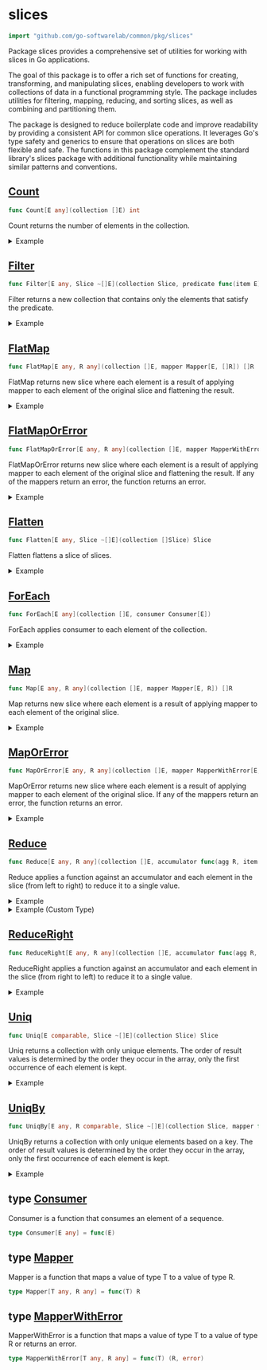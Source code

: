 # slices

```go
import "github.com/go-softwarelab/common/pkg/slices"
```

Package slices provides a comprehensive set of utilities for working with slices in Go applications.

The goal of this package is to offer a rich set of functions for creating, transforming, and manipulating slices, enabling developers to work with collections of data in a functional programming style. The package includes utilities for filtering, mapping, reducing, and sorting slices, as well as combining and partitioning them.

The package is designed to reduce boilerplate code and improve readability by providing a consistent API for common slice operations. It leverages Go's type safety and generics to ensure that operations on slices are both flexible and safe. The functions in this package complement the standard library's slices package with additional functionality while maintaining similar patterns and conventions.



<a name="Count"></a>
## [Count](<https://github.com/go-softwarelab/common/blob/main/pkg/slices/consumer.go#L14>)

```go
func Count[E any](collection []E) int
```

Count returns the number of elements in the collection.

<details>
<summary>Example</summary>




```go
package main

import (
	"fmt"

	"github.com/go-softwarelab/common/pkg/slices"
)

func main() {
	collection := []string{"apple", "banana", "cherry"}

	count := slices.Count(collection)
	fmt.Println(count)

	emptyCollection := []int{}
	emptyCount := slices.Count(emptyCollection)
	fmt.Println(emptyCount)

}
```

**Output**

```
3
0
```


</details>

<a name="Filter"></a>
## [Filter](<https://github.com/go-softwarelab/common/blob/main/pkg/slices/filter.go#L4>)

```go
func Filter[E any, Slice ~[]E](collection Slice, predicate func(item E) bool) Slice
```

Filter returns a new collection that contains only the elements that satisfy the predicate.

<details>
<summary>Example</summary>




```go
package main

import (
	"fmt"

	"github.com/go-softwarelab/common/pkg/slices"
)

func main() {
	collection := []int{1, 2, 3, 4, 5}

	even := slices.Filter(collection, func(v int) bool {
		return v%2 == 0
	})
	fmt.Println(even)

}
```

**Output**

```
[2 4]
```


</details>

<a name="FlatMap"></a>
## [FlatMap](<https://github.com/go-softwarelab/common/blob/main/pkg/slices/mapper.go#L37>)

```go
func FlatMap[E any, R any](collection []E, mapper Mapper[E, []R]) []R
```

FlatMap returns new slice where each element is a result of applying mapper to each element of the original slice and flattening the result.

<details>
<summary>Example</summary>




```go
package main

import (
	"fmt"

	"github.com/go-softwarelab/common/pkg/slices"
)

func main() {
	collection := []int{1, 2, 3}

	duplicated := slices.FlatMap(collection, func(v int) []int {
		return []int{v, v}
	})
	fmt.Println(duplicated)

}
```

**Output**

```
[1 1 2 2 3 3]
```


</details>

<a name="FlatMapOrError"></a>
## [FlatMapOrError](<https://github.com/go-softwarelab/common/blob/main/pkg/slices/mapper.go#L49>)

```go
func FlatMapOrError[E any, R any](collection []E, mapper MapperWithError[E, []R]) ([]R, error)
```

FlatMapOrError returns new slice where each element is a result of applying mapper to each element of the original slice and flattening the result. If any of the mappers return an error, the function returns an error.

<details>
<summary>Example</summary>




```go
package main

import (
	"fmt"

	"github.com/go-softwarelab/common/pkg/slices"
)

func main() {
	collection := []int{1, 2, 3}

	// Create pairs for each number, which could return an error
	result, err := slices.FlatMapOrError(collection, func(v int) ([]int, error) {
		if v <= 0 {
			return nil, fmt.Errorf("value must be positive: %d", v)
		}
		return []int{v, v * 10}, nil
	})

	if err != nil {
		panic(err)
	}
	fmt.Println(result)

	// Now with an error case
	collection = []int{1, 0, 3}
	result, err = slices.FlatMapOrError(collection, func(v int) ([]int, error) {
		if v <= 0 {
			return nil, fmt.Errorf("value must be positive: %d", v)
		}
		return []int{v, v * 10}, nil
	})

	if err != nil {
		fmt.Println("Error occurred")
	} else {
		fmt.Println(result)
	}

}
```

**Output**

```
[1 10 2 20 3 30]
Error occurred
```


</details>

<a name="Flatten"></a>
## [Flatten](<https://github.com/go-softwarelab/common/blob/main/pkg/slices/mapper.go#L64>)

```go
func Flatten[E any, Slice ~[]E](collection []Slice) Slice
```

Flatten flattens a slice of slices.

<details>
<summary>Example</summary>




```go
package main

import (
	"fmt"

	"github.com/go-softwarelab/common/pkg/slices"
)

func main() {
	collection := [][]string{
		{"a", "b"},
		{"c", "d"},
		{"e", "f"},
	}

	flattened := slices.Flatten(collection)
	fmt.Println(flattened)

}
```

**Output**

```
[a b c d e f]
```


</details>

<a name="ForEach"></a>
## [ForEach](<https://github.com/go-softwarelab/common/blob/main/pkg/slices/consumer.go#L7>)

```go
func ForEach[E any](collection []E, consumer Consumer[E])
```

ForEach applies consumer to each element of the collection.

<details>
<summary>Example</summary>




```go
package main

import (
	"fmt"

	"github.com/go-softwarelab/common/pkg/slices"
)

func main() {
	collection := []int{1, 2, 3}

	slices.ForEach(collection, func(v int) {
		fmt.Println(v)
	})

}
```

**Output**

```
1
2
3
```


</details>

<a name="Map"></a>
## [Map](<https://github.com/go-softwarelab/common/blob/main/pkg/slices/mapper.go#L10>)

```go
func Map[E any, R any](collection []E, mapper Mapper[E, R]) []R
```

Map returns new slice where each element is a result of applying mapper to each element of the original slice.

<details>
<summary>Example</summary>




```go
package main

import (
	"fmt"

	"github.com/go-softwarelab/common/pkg/slices"
)

func main() {
	collection := []int{1, 2, 3}

	squared := slices.Map(collection, func(v int) int {
		return v * v
	})
	fmt.Println(squared)

}
```

**Output**

```
[1 4 9]
```


</details>

<a name="MapOrError"></a>
## [MapOrError](<https://github.com/go-softwarelab/common/blob/main/pkg/slices/mapper.go#L22>)

```go
func MapOrError[E any, R any](collection []E, mapper MapperWithError[E, R]) ([]R, error)
```

MapOrError returns new slice where each element is a result of applying mapper to each element of the original slice. If any of the mappers return an error, the function returns an error.

<details>
<summary>Example</summary>




```go
package main

import (
	"fmt"
	"strconv"

	"github.com/go-softwarelab/common/pkg/slices"
)

func main() {
	collection := []string{"1", "2", "3"}

	// Parse strings to ints, which could return an error
	parsed, err := slices.MapOrError(collection, func(v string) (int, error) {
		return strconv.Atoi(v)
	})

	if err != nil {
		panic(err)
	}
	fmt.Println(parsed)

	// Now with an error case
	collection = []string{"1", "invalid", "3"}
	parsed, err = slices.MapOrError(collection, func(v string) (int, error) {
		return strconv.Atoi(v)
	})

	if err != nil {
		fmt.Println("Error occurred")
	} else {
		fmt.Println(parsed)
	}

}
```

**Output**

```
[1 2 3]
Error occurred
```


</details>

<a name="Reduce"></a>
## [Reduce](<https://github.com/go-softwarelab/common/blob/main/pkg/slices/reducer.go#L4>)

```go
func Reduce[E any, R any](collection []E, accumulator func(agg R, item E) R, initial R) R
```

Reduce applies a function against an accumulator and each element in the slice \(from left to right\) to reduce it to a single value.

<details>
<summary>Example</summary>




```go
package main

import (
	"fmt"

	"github.com/go-softwarelab/common/pkg/slices"
)

func main() {
	collection := []int{1, 2, 3, 4}

	sum := slices.Reduce(collection, func(agg int, item int) int {
		return agg + item
	}, 0)
	fmt.Println(sum)

}
```

**Output**

```
10
```


</details>

<details>
<summary>Example (Custom Type)</summary>




```go
package main

import (
	"fmt"

	"github.com/go-softwarelab/common/pkg/slices"
)

func main() {
	type Product struct {
		Name  string
		Price int
	}

	collection := []Product{
		{Name: "Apple", Price: 1},
		{Name: "Banana", Price: 2},
		{Name: "Cherry", Price: 3},
	}

	totalPrice := slices.Reduce(collection, func(agg int, item Product) int {
		return agg + item.Price
	}, 0)
	fmt.Println(totalPrice)

}
```

**Output**

```
6
```


</details>

<a name="ReduceRight"></a>
## [ReduceRight](<https://github.com/go-softwarelab/common/blob/main/pkg/slices/reducer.go#L13>)

```go
func ReduceRight[E any, R any](collection []E, accumulator func(agg R, item E) R, initial R) R
```

ReduceRight applies a function against an accumulator and each element in the slice \(from right to left\) to reduce it to a single value.

<details>
<summary>Example</summary>




```go
package main

import (
	"fmt"

	"github.com/go-softwarelab/common/pkg/slices"
)

func main() {
	collection := []string{"a", "b", "c"}

	concatenated := slices.ReduceRight(collection, func(agg string, item string) string {
		return agg + item
	}, "")
	fmt.Println(concatenated)

}
```

**Output**

```
cba
```


</details>

<a name="Uniq"></a>
## [Uniq](<https://github.com/go-softwarelab/common/blob/main/pkg/slices/filter.go#L18>)

```go
func Uniq[E comparable, Slice ~[]E](collection Slice) Slice
```

Uniq returns a collection with only unique elements. The order of result values is determined by the order they occur in the array, only the first occurrence of each element is kept.

<details>
<summary>Example</summary>




```go
package main

import (
	"fmt"

	"github.com/go-softwarelab/common/pkg/slices"
)

func main() {
	collection := []string{"apple", "banana", "apple", "cherry", "banana"}

	unique := slices.Uniq(collection)
	fmt.Println(unique)

}
```

**Output**

```
[apple banana cherry]
```


</details>

<a name="UniqBy"></a>
## [UniqBy](<https://github.com/go-softwarelab/common/blob/main/pkg/slices/filter.go#L36>)

```go
func UniqBy[E any, R comparable, Slice ~[]E](collection Slice, mapper func(E) R) Slice
```

UniqBy returns a collection with only unique elements based on a key. The order of result values is determined by the order they occur in the array, only the first occurrence of each element is kept.

<details>
<summary>Example</summary>




```go
package main

import (
	"fmt"
	"strings"

	"github.com/go-softwarelab/common/pkg/slices"
)

func main() {
	collection := []string{"Apple", "BANANA", "apple", "Cherry", "banana"}

	unique := slices.UniqBy(collection, func(s string) string {
		return strings.ToLower(s)
	})
	fmt.Println(unique)

}
```

**Output**

```
[Apple BANANA Cherry]
```


</details>

<a name="Consumer"></a>
## type [Consumer](<https://github.com/go-softwarelab/common/blob/main/pkg/slices/consumer.go#L4>)

Consumer is a function that consumes an element of a sequence.

```go
type Consumer[E any] = func(E)
```

<a name="Mapper"></a>
## type [Mapper](<https://github.com/go-softwarelab/common/blob/main/pkg/slices/mapper.go#L4>)

Mapper is a function that maps a value of type T to a value of type R.

```go
type Mapper[T any, R any] = func(T) R
```

<a name="MapperWithError"></a>
## type [MapperWithError](<https://github.com/go-softwarelab/common/blob/main/pkg/slices/mapper.go#L7>)

MapperWithError is a function that maps a value of type T to a value of type R or returns an error.

```go
type MapperWithError[T any, R any] = func(T) (R, error)
```